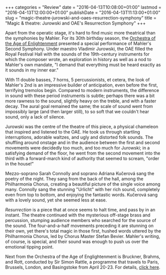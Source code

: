 +++
categories = "Review"
date = "2016-04-13T10:08:00+01:00"
lastmod = "2016-04-13T12:00:00+01:00"
publishDate = "2016-04-13T11:13:00+01:00"
slug = "magic-theatre-jurowski-and-oaes-resurrection-symphony"
title = "Magic &amp; theatre: Jurowski and OAE&#039;s Resurrection Symphony"
+++

Apart from the operatic stage, it's hard to find music more theatrical than the symphonies by Mahler. For its 30th birthday season, the [Orchestra of the Age of Enlightenment](http://www.oae.co.uk/category/whats-on/) presented a special performance of Mahler's Second Symphony. Under maestro Vladimir Jurowski, the OAE filled the Royal Festival Hall with the sounds of the 19th-century instruments for which the composer wrote, an exploration in history as well as a nod to Mahler's own mandate, "I demand that everything must be heard exactly as it sounds in my inner ear."

With 11 double basses, 7 horns, 5 percussionists, et cetera, the look of Mahler's 2nd is an impressive builder of anticipation, even before the first, terrifying tremolos begin. Compared to modern instruments, the difference in sound with these period instruments is subtle; perhaps there was a bit more rawness to the sound, slightly heavy on the treble, and with a faster decay. The aural goal remained the same; the scale of sound went from impossibly large (and then larger still), to so soft that we couldn't hear sound, only a lack of silence.

Jurowski was the centre of the theatre of this piece, a physical chameleon that inspired and listened to the OAE. He took us through startling interruptions, adorable waltzes, and ugly and distorted folk sounds. The shuffling around onstage and in the audience between the first and second movements were decidedly too much, and too much for Jurowski; in a satisfying demand of the floor, he went from the second movement into the third with a forward-march kind of authority that seemed to scream, "order in the house!"

Mezzo-soprano Sarah Connolly and soprano Adriana Kučerová sang the poetry of the night. They sang from the back of the hall, among the Philharmonia Chorus, creating a beautiful picture of the single voice among many. Connolly sang the stunning "Urlicht" with her rich sound, completely even from top to bottom, and enjoying the fantastic words. Kučerová sang with a lovely sound, yet she seemed less at ease.

*Resurrection* is a piece that at once seems to halt time, and pass by in an instant. The theatre continued with the mysterious off-stage brass and percussion, stumping audience members who searched for the source of the sound. The four-and-a-half movements preceding it are stunning on their own, yet there's total magic in those first, hushed words uttered by the Philharmonia Chorus, led by Chorus Master Stefan Bevier. Mahler's writing, of course, is special, and their sound was enough to push us over the emotional tipping point.

Next from the Orchestra of the Age of Englightenment is Bruckner, Brahms, and Rott, conducted by Sir Simon Rattle, a programme that travels to Paris, Brussels, London, and Basingstoke from April 20-23. For details, [click here](http://www.oae.co.uk/category/whats-on/).
